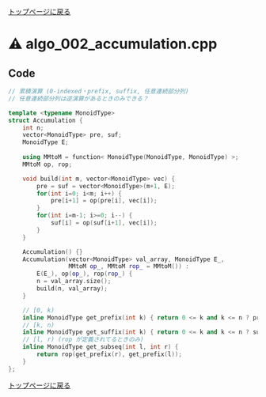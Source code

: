 <!-- mathjax config similar to math.stackexchange -->
<script type="text/javascript"
  src="https://cdn.mathjax.org/mathjax/latest/MathJax.js?config=TeX-AMS-MML_HTMLorMML">
</script>
<script type="text/x-mathjax-config">
  MathJax.Hub.Config({
    TeX: { equationNumbers: { autoNumber: "AMS" }},
    tex2jax: {
      inlineMath: [ ['$','$'] ],
      processEscapes: true
    },
    "HTML-CSS": { matchFontHeight: false },
    displayAlign: "left",
    displayIndent: "2em"
  });
</script>

<script type="text/javascript" src="https://cdnjs.cloudflare.com/ajax/libs/jquery/3.4.1/jquery.min.js"></script>
<link rel="stylesheet" href="../css/copy-button.css" />
<script type="text/javascript" src="../js/balloons.js"></script>
<script type="text/javascript" src="../js/copy-button.js"></script>



[トップページに戻る](../index.html)

# :warning: algo\_002\_accumulation.cpp

## Code

```cpp
// 累積演算 (0-indexed・prefix, suffix, 任意連続部分列)
// 任意連続部分列は逆演算があるときのみできる？

template <typename MonoidType>
struct Accumulation {
    int n;
    vector<MonoidType> pre, suf;
    MonoidType E;
    
    using MMtoM = function< MonoidType(MonoidType, MonoidType) >;
    MMtoM op, rop;

    void build(int m, vector<MonoidType> vec) {
        pre = suf = vector<MonoidType>(m+1, E);
        for(int i=0; i<m; i++) {
            pre[i+1] = op(pre[i], vec[i]);
        }
        for(int i=m-1; i>=0; i--) {
            suf[i] = op(suf[i+1], vec[i]);
        }
    }

    Accumulation() {}
    Accumulation(vector<MonoidType> val_array, MonoidType E_,
                 MMtoM op_, MMtoM rop_ = MMtoM()) :
        E(E_), op(op_), rop(rop_) {
        n = val_array.size();
        build(n, val_array);
    }

    // [0, k)
    inline MonoidType get_prefix(int k) { return 0 <= k and k <= n ? pre[k] : E; }
    // [k, n)
    inline MonoidType get_suffix(int k) { return 0 <= k and k <= n ? suf[k] : E; }
    // [l, r) (rop が定義されてるときのみ)
    inline MonoidType get_subseq(int l, int r) {
        return rop(get_prefix(r), get_prefix(l));
    }
};

```

[トップページに戻る](../index.html)
